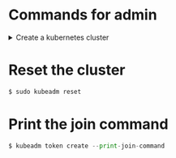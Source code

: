 
# Commands for admin

<details>
  <summary>Create a kubernetes cluster</summary>
  <pre><code> 
  $ sudo kubeadm init --apiserver-advertise-address=xxx.xxx.xx.xx --pod-network-cidr=xxx.xxx.0.0/16
  </code></pre> 
</details>


# Reset the cluster
```python
$ sudo kubeadm reset
```

# Print the join command
```python
$ kubeadm token create --print-join-command
```
